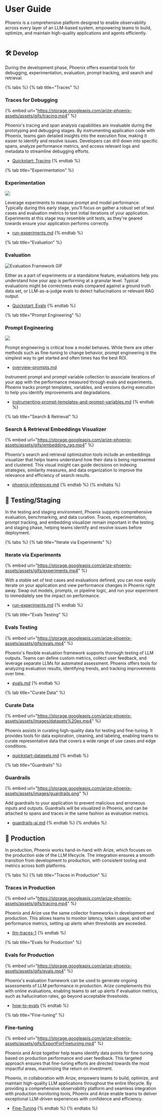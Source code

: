 # User Guide

Phoenix is a comprehensive platform designed to enable observability across every layer of an LLM-based system, empowering teams to build, optimize, and maintain high-quality applications and agents efficiently.

<figure><img src="https://storage.cloud.google.com/arize-assets/phoenix/assets/images/user-guide-image.png" alt=""><figcaption></figcaption></figure>

## 🛠️ Develop

During the development phase, Phoenix offers essential tools for debugging, experimentation, evaluation, prompt tracking, and search and retrieval.

{% tabs %}
{% tab title="Traces" %}
### Traces for Debugging

{% embed url="https://storage.googleapis.com/arize-phoenix-assets/assets/gifs/tracing.mp4" %}

Phoenix's tracing and span analysis capabilities are invaluable during the prototyping and debugging stages. By instrumenting application code with Phoenix, teams gain detailed insights into the execution flow, making it easier to identify and resolve issues. Developers can drill down into specific spans, analyze performance metrics, and access relevant logs and metadata to streamline debugging efforts.

* [Quickstart: Tracing](https://docs.arize.com/phoenix/tracing/llm-traces-1)
{% endtab %}

{% tab title="Experimentation" %}
### Experimentation

![](https://storage.googleapis.com/arize-phoenix-assets/assets/gifs/experiments.gif)

Leverage experiments to measure prompt and model performance. Typically during this early stage, you'll focus on gather a robust set of test cases and evaluation metrics to test initial iterations of your application. Experiments at this stage may resemble unit tests, as they're geared towards ensure your application performs correctly.

* [run-experiments.md](datasets-and-experiments/how-to-experiments/run-experiments.md "mention")
{% endtab %}

{% tab title="Evaluation" %}
### Evaluation

![Evaluation Framework GIF](https://storage.googleapis.com/arize-phoenix-assets/assets/gifs/evals-docs.gif)

Either as a part of experiments or a standalone feature, evaluations help you understand how your app is performing at a granular level. Typical evaluations might be correctness evals compared against a ground truth data set, or LLM-as-a-judge evals to detect hallucinations or relevant RAG output.

* [Quickstart: Evals](https://docs.arize.com/phoenix/evaluation/evals)
{% endtab %}

{% tab title="Prompt Engineering" %}
### Prompt Engineering

![](https://storage.googleapis.com/arize-phoenix-assets/assets/gifs/playground_3.gif)

Prompt engineering is critical  how a model behaves. While there are other methods such as fine-tuning to change behavior, prompt engineering is the simplest way to get started and often times has the best ROI.&#x20;

* [overview-prompts.md](prompt-engineering/overview-prompts.md "mention")

Instrument prompt and prompt variable collection to associate iterations of your app with the performance measured through evals and experiments. Phoenix tracks prompt templates, variables, and versions during execution to help you identify improvements and degradations.

* [instrumenting-prompt-templates-and-prompt-variables.md](tracing/how-to-tracing/add-metadata/instrumenting-prompt-templates-and-prompt-variables.md "mention")
{% endtab %}

{% tab title="Search & Retrieval" %}
### Search & Retrieval Embeddings Visualizer

{% embed url="https://storage.googleapis.com/arize-phoenix-assets/assets/gifs/embedding_rag.mp4" %}

Phoenix's search and retrieval optimization tools include an embeddings visualizer that helps teams understand how their data is being represented and clustered. This visual insight can guide decisions on indexing strategies, similarity measures, and data organization to improve the relevance and efficiency of search results.

* [phoenix-inferences.md](inferences/phoenix-inferences.md "mention")
{% endtab %}
{% endtabs %}



## 🧪 Testing/Staging

In the testing and staging environment, Phoenix supports comprehensive evaluation, benchmarking, and data curation. Traces, experimentation, prompt tracking, and embedding visualizer remain important in the testing and staging phase, helping teams identify and resolve issues before deployment.

{% tabs %}
{% tab title="Iterate via Experiments" %}
### Iterate via Experiments

{% embed url="https://storage.googleapis.com/arize-phoenix-assets/assets/gifs/experiments.mp4" %}

With a stable set of test cases and evaluations defined, you can now easily iterate on your application and view performance changes in Phoenix right away. Swap out models, prompts, or pipeline logic, and run your experiment to immediately see the impact on performance.

* [run-experiments.md](datasets-and-experiments/how-to-experiments/run-experiments.md "mention")
{% endtab %}

{% tab title="Evals Testing" %}
### Evals Testing

{% embed url="https://storage.googleapis.com/arize-phoenix-assets/assets/gifs/evals.mp4" %}

Phoenix's flexible evaluation framework supports thorough testing of LLM outputs. Teams can define custom metrics, collect user feedback, and leverage separate LLMs for automated assessment. Phoenix offers tools for analyzing evaluation results, identifying trends, and tracking improvements over time.

* [evals.md](evaluation/evals.md "mention")
{% endtab %}

{% tab title="Curate Data" %}
### Curate Data

{% embed url="https://storage.googleapis.com/arize-phoenix-assets/assets/images/datasets%20ex.mp4" %}

Phoenix assists in curating high-quality data for testing and fine-tuning. It provides tools for data exploration, cleaning, and labeling, enabling teams to curate representative data that covers a wide range of use cases and edge conditions.

* [quickstart-datasets.md](datasets-and-experiments/quickstart-datasets.md "mention")
{% endtab %}

{% tab title="Guardrails" %}
### Guardrails

{% embed url="https://storage.googleapis.com/arize-phoenix-assets/assets/images/guardrails.png" %}

Add guardrails to your application to prevent malicious and erroneous inputs and outputs. Guardrails will be visualized in Phoenix, and can be attached to spans and traces in the same fashion as evaluation metrics.

* [guardrails-ai.md](tracing/integrations-tracing/guardrails-ai.md "mention")
{% endtab %}
{% endtabs %}



## 🚀 Production

In production, Phoenix works hand-in-hand with Arize, which focuses on the production side of the LLM lifecycle. The integration ensures a smooth transition from development to production, with consistent tooling and metrics across both platforms.

{% tabs %}
{% tab title="Traces in Production" %}
### Traces in Production

{% embed url="https://storage.googleapis.com/arize-phoenix-assets/assets/gifs/tracing.mp4" %}

Phoenix and Arize use the same collector frameworks in development and production. This allows teams to monitor latency, token usage, and other performance metrics, setting up alerts when thresholds are exceeded.

* [llm-traces-1](tracing/llm-traces-1/ "mention")
{% endtab %}

{% tab title="Evals for Production" %}
### Evals for Production

{% embed url="https://storage.googleapis.com/arize-phoenix-assets/assets/gifs/evals.mp4" %}

Phoenix's evaluation framework can be used to generate ongoing assessments of LLM performance in production. Arize complements this with online evaluations, enabling teams to set up alerts if evaluation metrics, such as hallucination rates, go beyond acceptable thresholds.

* [how-to-evals](evaluation/how-to-evals/ "mention")
{% endtab %}

{% tab title="Fine-tuning" %}
### Fine-tuning

{% embed url="https://storage.googleapis.com/arize-phoenix-assets/assets/gifs/ExportForFinetuning.mp4" %}

Phoenix and Arize together help teams identify data points for fine-tuning based on production performance and user feedback. This targeted approach ensures that fine-tuning efforts are directed towards the most impactful areas, maximizing the return on investment.

Phoenix, in collaboration with Arize, empowers teams to build, optimize, and maintain high-quality LLM applications throughout the entire lifecycle. By providing a comprehensive observability platform and seamless integration with production monitoring tools, Phoenix and Arize enable teams to deliver exceptional LLM-driven experiences with confidence and efficiency.

* [Fine-Tuning](https://docs.arize.com/phoenix/datasets-and-experiments/how-to-datasets/exporting-datasets#exporting-for-fine-tuning)
{% endtab %}
{% endtabs %}






